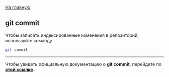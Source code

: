 [На главную](../readme.md)

## git commit

Чтобы записать индексированные изменения в репозиторий, используйте команду

```bash
git commit
```

---

Чтобы увидеть официальную документацию о **git commit**, перейдите по **[этой ссылке](https://git-scm.com/docs/git-commit)**.